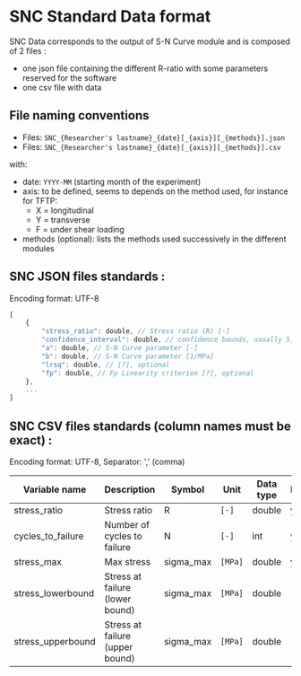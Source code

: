 # SNC Standard Data format

SNC Data corresponds to the output of S-N Curve module and is composed of 2 files :

- one json file containing the different R-ratio with some parameters reserved for the software
- one csv file with data

## File naming conventions

- Files: `SNC_{Researcher's lastname}_{date}[_{axis}][_{methods}].json`
- Files: `SNC_{Researcher's lastname}_{date}[_{axis}][_{methods}].csv`

with:

- date: `YYYY-MM` (starting month of the experiment)
- axis: to be defined, seems to depends on the method used, for instance for TFTP:
  - X = longitudinal
  - Y = transverse
  - F = under shear loading
- methods (optional): lists the methods used successively in the different modules

## SNC JSON files standards :

Encoding format: UTF-8

```javascript
[
	{
		"stress_ratio": double, // Stress ratio (R) [-]
		"confidence_interval": double, // confidence bounds, usually 5, 95% (rsql) [-]
		"a": double, // S-N Curve parameter [-]
		"b": double, // S-N Curve parameter [1/MPa]
		"lrsq": double, // [?], optional
		"fp": double, // Fp Linearity criterion [?], optional
	},
	...
]
```

## SNC CSV files standards (column names must be exact) :

Encoding format: UTF-8, Separator: ',' (comma)

| Variable name     | Description                     | Symbol    | Unit    | Data type | Mandatory |
| ----------------- | ------------------------------- | --------- | ------- | --------- | --------- |
| stress_ratio      | Stress ratio                    | R         | `[-]`   | double    | y         |
| cycles_to_failure | Number of cycles to failure     | N         | `[-]`   | int       | y         |
| stress_max        | Max stress                      | sigma_max | `[MPa]` | double    | y         |
| stress_lowerbound | Stress at failure (lower bound) | sigma_max | `[MPa]` | double    |           |
| stress_upperbound | Stress at failure (upper bound) | sigma_max | `[MPa]` | double    |           |
